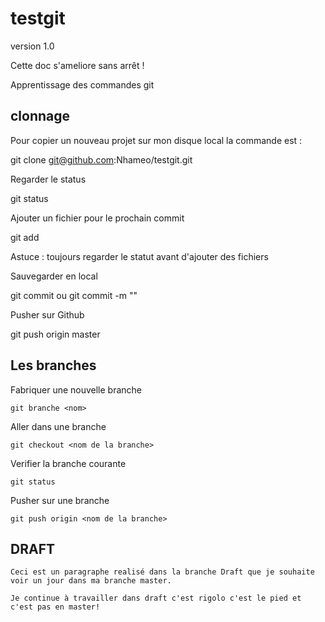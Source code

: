 # testgit

version 1.0

Cette doc s'ameliore sans arrêt !


Apprentissage des commandes git

## clonnage

Pour copier un nouveau projet sur mon disque local la commande est :

  git clone git@github.com:Nhameo/testgit.git

Regarder le status

  git status

Ajouter un fichier pour le prochain commit

  git add <nom du fichier>

Astuce : toujours regarder le statut avant d'ajouter des fichiers

Sauvegarder en local

  git commit ou git commit -m ""

Pusher sur Github

  git push origin master

## Les branches

Fabriquer une nouvelle branche

    git branche <nom>

Aller dans une branche

    git checkout <nom de la branche>

Verifier la branche courante

    git status

Pusher sur une branche

    git push origin <nom de la branche>


## DRAFT

    Ceci est un paragraphe realisé dans la branche Draft que je souhaite voir un jour dans ma branche master.

    Je continue à travailler dans draft c'est rigolo c'est le pied et c'est pas en master!
